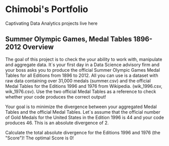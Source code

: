 # Chimobi's Portfolio
Captivating Data Analytics projects live here 


## Summer Olympic Games, Medal Tables 1896-2012 Overview
The goal of this project is to check the your ability to work with, manipulate and aggregate data.
It´s your first day in a Data Science advisory firm and your boss asks you to produce the official Summer Olympic Games Medal Tables for all Editions from 1896 to 2012.
All you can use is a dataset with raw data containing over 31,000 medals (summer.csv) and the official Medal Tables for the Editions 1996 and 1976 from Wikipedia. (wik_1996.csv, wik_1976.csv). Use the two official Medal Tables as a reference to check whether your code produces the correct output!

Your goal is to minimize the divergence between your aggregated Medal Tables and the official Medal Tables. Let´s assume that the official number of Gold Medals for the United States in the Edition 1996 is 44 and your code produces 46. This is an absolute divergence of 2.

Calculate the total absolute divergence for the Editions 1996 and 1976 (the "Score")! The optimal Score is 0!
